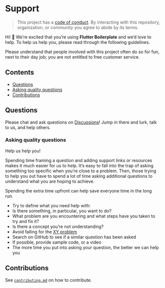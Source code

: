 # Support

> This project has a [code of conduct][coc].
> By interacting with this repository, organization, or community you agree to
> abide by its terms.

Hi!  👋
We’re excited that you’re using **Flutter Boilerplate** and we’d love to help.
To help us help you, please read through the following guidelines.

Please understand that people involved with this project often do so for fun,
next to their day job; you are not entitled to free customer service.

## Contents

*   [Questions](#questions)
*   [Asking quality questions](#asking-quality-questions)
*   [Contributions](#contributions)

## Questions

Please chat and ask questions on [Discussions][chat]!
Jump in there and lurk, talk to us, and help others.

### Asking quality questions

Help us help you!

Spending time framing a question and adding support links or resources makes it
much easier for us to help.
It’s easy to fall into the trap of asking something too specific when you’re
close to a problem.
Then, those trying to help you out have to spend a lot of time asking additional
questions to understand what you are hoping to achieve.

Spending the extra time upfront can help save everyone time in the long run.

*   Try to define what you need help with:
*   Is there something, in particular, you want to do?
*   What problem are you encountering and what steps have you taken to try and fix it?
*   Is there a concept you’re not understanding?
*   Avoid falling for the [XY problem][xy]
*   Search on GitHub to see if a similar question has been asked
*   If possible, provide sample code, or a video
*   The more time you put into asking your question, the better we can help you

## Contributions

See [`contributing.md`][contributing] on how to contribute.

<!-- Definitions -->

[coc]: ./CODE_OF_CONDUCT.md

[chat]: https://github.com/xscotophilic/flutter-bloc-boilerplate/discussions

[contributing]: ./CONTRIBUTING.md

[xy]: https://meta.stackexchange.com/questions/66377/what-is-the-xy-problem/66378#66378